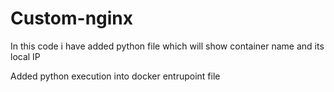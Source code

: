 # Custom-nginx
In this code i have added python file which will show container name and its local IP 

Added python execution into docker entrupoint file

